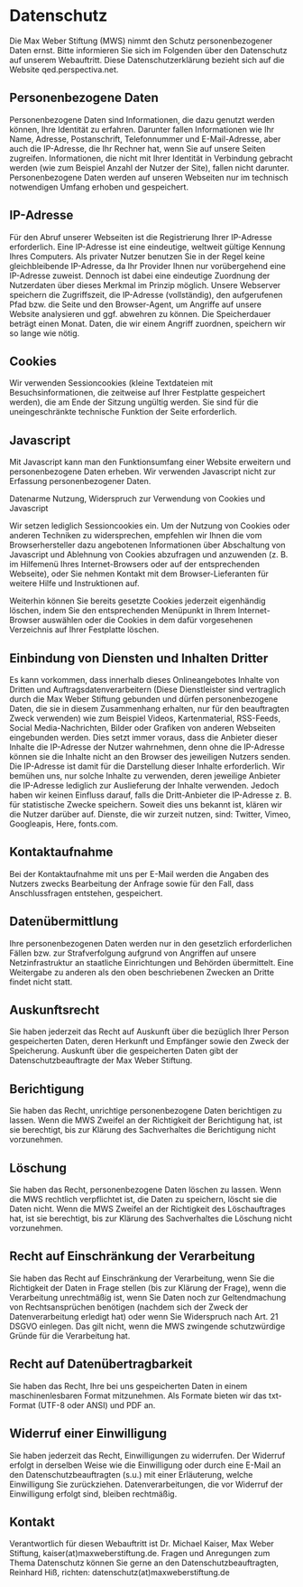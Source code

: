 # Datenschutz
Die Max Weber Stiftung (MWS) nimmt den Schutz personenbezogener Daten ernst. Bitte informieren Sie sich im Folgenden über den Datenschutz auf unserem Webauftritt.
Diese Datenschutzerklärung bezieht sich auf die Website qed.perspectiva.net.

## Personenbezogene Daten
Personenbezogene Daten sind Informationen, die dazu genutzt werden können, Ihre Identität zu erfahren. Darunter fallen Informationen wie Ihr Name, Adresse, Postanschrift, Telefonnummer und E-Mail-Adresse, aber auch die IP-Adresse, die Ihr Rechner hat, wenn Sie auf unsere Seiten zugreifen. Informationen, die nicht mit Ihrer Identität in Verbindung gebracht werden (wie zum Beispiel Anzahl der Nutzer der Site), fallen nicht darunter. Personenbezogene Daten werden auf unseren Webseiten nur im technisch notwendigen Umfang erhoben und gespeichert.

## IP-Adresse
Für den Abruf unserer Webseiten ist die Registrierung Ihrer IP-Adresse erforderlich. Eine IP-Adresse ist eine eindeutige, weltweit gültige Kennung Ihres Computers. Als privater Nutzer benutzen Sie in der Regel keine gleichbleibende IP-Adresse, da Ihr Provider Ihnen nur vorübergehend eine IP-Adresse zuweist. Dennoch ist dabei eine eindeutige Zuordnung der Nutzerdaten über dieses Merkmal im Prinzip möglich. Unsere Webserver speichern die Zugriffszeit, die IP-Adresse (vollständig), den aufgerufenen Pfad bzw. die Seite und den Browser-Agent, um Angriffe auf unsere Website analysieren und ggf. abwehren zu können. Die Speicherdauer beträgt einen Monat. Daten, die wir einem Angriff zuordnen, speichern wir so lange wie nötig.

## Cookies
Wir verwenden Sessioncookies (kleine Textdateien mit Besuchsinformationen, die zeitweise auf Ihrer Festplatte gespeichert werden), die am Ende der Sitzung ungültig werden. Sie sind für die uneingeschränkte technische Funktion der Seite erforderlich.

## Javascript
Mit Javascript kann man den Funktionsumfang einer Website erweitern und personenbezogene Daten erheben. Wir verwenden Javascript nicht zur Erfassung personenbezogener Daten.

Datenarme Nutzung, Widerspruch zur Verwendung von Cookies und Javascript

Wir setzen lediglich Sessioncookies ein. Um der Nutzung von Cookies oder anderen Techniken zu widersprechen, empfehlen wir Ihnen die vom Browserhersteller dazu angebotenen Informationen über Abschaltung von Javascript und Ablehnung von Cookies abzufragen und anzuwenden (z. B. im Hilfemenü Ihres Internet-Browsers oder auf der entsprechenden Webseite), oder Sie nehmen Kontakt mit dem Browser-Lieferanten für weitere Hilfe und Instruktionen auf.

Weiterhin können Sie bereits gesetzte Cookies jederzeit eigenhändig löschen, indem Sie den entsprechenden Menüpunkt in Ihrem Internet-Browser auswählen oder die Cookies in dem dafür vorgesehenen Verzeichnis auf Ihrer Festplatte löschen.

## Einbindung von Diensten und Inhalten Dritter
Es kann vorkommen, dass innerhalb dieses Onlineangebotes Inhalte von Dritten und Auftragsdatenverarbeitern (Diese Dienstleister sind vertraglich durch die Max Weber Stiftung gebunden und dürfen personenbezogene Daten, die sie in diesem Zusammenhang erhalten, nur für den beauftragten Zweck verwenden) wie zum Beispiel Videos, Kartenmaterial, RSS-Feeds, Social Media-Nachrichten, Bilder oder Grafiken von anderen Webseiten eingebunden werden. Dies setzt immer voraus, dass die Anbieter dieser Inhalte die IP-Adresse der Nutzer wahrnehmen, denn ohne die IP-Adresse können sie die Inhalte nicht an den Browser des jeweiligen Nutzers senden. Die IP-Adresse ist damit für die Darstellung dieser Inhalte erforderlich. Wir bemühen uns, nur solche Inhalte zu verwenden, deren jeweilige Anbieter die IP-Adresse lediglich zur Auslieferung der Inhalte verwenden. Jedoch haben wir keinen Einfluss darauf, falls die Dritt-Anbieter die IP-Adresse z. B. für statistische Zwecke speichern. Soweit dies uns bekannt ist, klären wir die Nutzer darüber auf. Dienste, die wir zurzeit nutzen, sind: Twitter, Vimeo, Googleapis, Here, fonts.com.

## Kontaktaufnahme
Bei der Kontaktaufnahme mit uns per E-Mail werden die Angaben des Nutzers zwecks Bearbeitung der Anfrage sowie für den Fall, dass Anschlussfragen entstehen, gespeichert.

## Datenübermittlung
Ihre personenbezogenen Daten werden nur in den gesetzlich erforderlichen Fällen bzw. zur Strafverfolgung aufgrund von Angriffen auf unsere Netzinfrastruktur an staatliche Einrichtungen und Behörden übermittelt. Eine Weitergabe zu anderen als den oben beschriebenen Zwecken an Dritte findet nicht statt.

## Auskunftsrecht
Sie haben jederzeit das Recht auf Auskunft über die bezüglich Ihrer Person gespeicherten Daten, deren Herkunft und Empfänger sowie den Zweck der Speicherung. Auskunft über die gespeicherten Daten gibt der Datenschutzbeauftragte der Max Weber Stiftung.

## Berichtigung
Sie haben das Recht, unrichtige personenbezogene Daten berichtigen zu lassen. Wenn die MWS Zweifel an der Richtigkeit der Berichtigung hat, ist sie berechtigt, bis zur Klärung des Sachverhaltes die Berichtigung nicht vorzunehmen.

## Löschung
Sie haben das Recht, personenbezogene Daten löschen zu lassen. Wenn die MWS rechtlich verpflichtet ist, die Daten zu speichern, löscht sie die Daten nicht. Wenn die MWS Zweifel an der Richtigkeit des Löschauftrages hat, ist sie berechtigt, bis zur Klärung des Sachverhaltes die Löschung nicht vorzunehmen.

## Recht auf Einschränkung der Verarbeitung
Sie haben das Recht auf Einschränkung der Verarbeitung, wenn Sie die Richtigkeit der Daten in Frage stellen (bis zur Klärung der Frage), wenn die Verarbeitung unrechtmäßig ist, wenn Sie Daten noch zur Geltendmachung von Rechtsansprüchen benötigen (nachdem sich der Zweck der Datenverarbeitung erledigt hat) oder wenn Sie Widerspruch nach Art. 21 DSGVO einlegen. Das gilt nicht, wenn die MWS zwingende schutzwürdige Gründe für die Verarbeitung hat.

## Recht auf Datenübertragbarkeit
Sie haben das Recht, Ihre bei uns gespeicherten Daten in einem maschinenlesbaren Format mitzunehmen. Als Formate bieten wir das txt-Format (UTF-8 oder ANSI) und PDF an.

## Widerruf einer Einwilligung
Sie haben jederzeit das Recht, Einwilligungen zu widerrufen. Der Widerruf erfolgt in derselben Weise wie die Einwilligung oder durch eine E-Mail an den Datenschutzbeauftragten (s.u.) mit einer Erläuterung, welche Einwilligung Sie zurückziehen. Datenverarbeitungen, die vor Widerruf der Einwilligung erfolgt sind, bleiben rechtmäßig.

## Kontakt
Verantwortlich für diesen Webauftritt ist Dr. Michael Kaiser, Max Weber Stiftung, kaiser(at)maxweberstiftung.de.
Fragen und Anregungen zum Thema Datenschutz können Sie gerne an den Datenschutzbeauftragten, Reinhard Hiß, richten: datenschutz(at)maxweberstiftung.de
